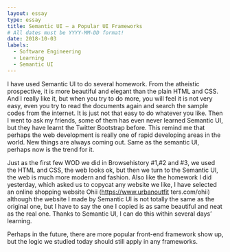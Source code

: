```yaml
---
layout: essay
type: essay
title: Semantic UI — a Popular UI Frameworks
# All dates must be YYYY-MM-DD format!
date: 2018-10-03
labels:
  - Software Engineering
  - Learning
  - Semantic UI
---
```


I have used Semantic UI to do several homework. From the atheistic prospective, it is more beautiful and elegant than the plain HTML and CSS. And I really like it, but when you try to do more, you will feel it is not very easy, even you try to read the documents again and search the sample codes from the internet. It is just not that easy to do whatever you like. Then I went to ask my friends, some of them has even never learned Semantic UI, but they have learnt the Twitter Bootstrap before. This remind me that perhaps the web development is really one of rapid developing areas in the world. New things are always coming out. Same as the semantic UI, perhaps now is the trend for it.

Just as the first few WOD we did in Browsehistory #1,#2 and #3, we used the HTML and CSS, the web looks ok, but then we turn to the Semantic UI, the web is much more modern and fashion. Also like the homework I did yesterday, which asked us to copycat any website we like, I have selected an online shopping website Ohii (https://www.urbanoutfit ters.com/ohii) although the website I made by Semantic UI is not totally the same as the original one, but I have to say the one I copied is as same beautiful and neat as the real one. Thanks to Semantic UI, I can do this within several days’ learning. 

Perhaps in the future, there are more popular front-end framework show up, but the logic we studied today should still apply in any frameworks. 
